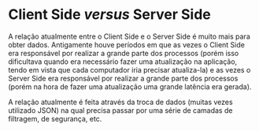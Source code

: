 # Client Side *versus* Server Side
A relação atualmente entre o Client Side e o Server Side é muito mais para obter dados. Antigamente houve períodos em que as vezes o Client Side era responsável por realizar a grande parte dos processos (porém isso dificultava quando era necessário fazer uma atualização na aplicação, tendo em vista que cada computador iria precisar atualiza-la) e as vezes o Server Side era responsável por realizar a grande parte dos processos (porém na hora de fazer uma atualização uma grande latência era gerada).

A relação atualmente é feita através da troca de dados (muitas vezes utilizado JSON) na qual precisa passar por uma série de camadas de filtragem, de segurança, etc.